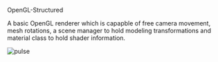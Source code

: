OpenGL-Structured

A basic OpenGL renderer which is capapble of free camera movement, mesh rotations, a scene manager to hold modeling transformations and material class to hold shader information. 


![pulse](https://user-images.githubusercontent.com/35217389/164102941-b81628a8-3c60-4ac9-9970-696aabf3d47e.gif)
